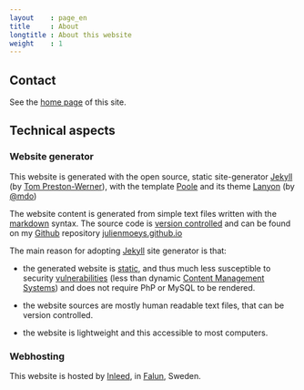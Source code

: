 ```yaml
---
layout    : page_en
title     : About
longtitle : About this website
weight    : 1
---
```


Contact   <a name="contact"></a>
-------

See the [home page](/#contact) of this site.



Technical aspects
-----------------

### Website generator

This website is generated with the open source, static site-generator 
[Jekyll][] (by [Tom Preston-Werner][]), with the template [Poole][] 
and its theme [Lanyon][] (by [@mdo][mdo])

The website content is generated from simple text files written 
with the [markdown][] syntax. The source code is 
[version controlled][Software_versioning] and can be found on my 
[Github][] repository [julienmoeys.github.io][]

The main reason for adopting [Jekyll][] site generator is that:

*   the generated website is [static][Static_web_page], and thus 
    much less susceptible to security [vulnerabilities][Vulnerability] 
    (less than dynamic [Content Management Systems][CMS]) and does 
    not require PhP or MySQL to be rendered.

*   the website sources are mostly human readable text files, that 
    can be version controlled.

*   the website is lightweight and this accessible to most 
    computers.


### Webhosting

This website is hosted by [Inleed][], in [Falun][], Sweden.



<!-- List of links -->
                    
[Jekyll]:           http://jekyllrb.com/  "Jekyll static site generator"
[Poole]:            http://getpoole.com/  "The Poole template for Jekyll"
[Lanyon]:           http://lanyon.getpoole.com/  "A theme for Jekyll-Poole"
[mdo]:              https://github.com/mdo  "Mark Otto (Poole creator)"
[Tom Preston-Werner]: http://tom.preston-werner.com/  "Tom Preston-Werner (Jekyll creator)"
[Inleed]:           http://www.inleed.se/  "Inleed webhotell"
[markdown]:         http://daringfireball.net/projects/markdown/  "Markdown text-to-HTML conversion tool for web writers"
[julienmoeys.github.io]: https://github.com/julienmoeys/julienmoeys.github.io "Website repository"
[Github]:           http://github.com  "Github web-based repository hosting service"
[Static_web_page]:  http://en.wikipedia.org/wiki/Static_web_page  "Static web page (Wikipedia)"
[Software_versioning]: http://en.wikipedia.org/wiki/Software_versioning  "Software versioning (Wikipedia)"
[Vulnerability]:    http://en.wikipedia.org/wiki/Vulnerability_%28computing%29  "Vulnerability - computing (Wikipedia)"
[CMS]:              http://en.wikipedia.org/wiki/Content_management_system  "Content management system (Wikipedia)"
[Falun]:            http://en.wikipedia.org/wiki/Falun  "Falun (Wikipedia)"
